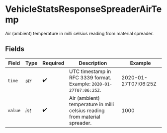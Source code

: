 # VehicleStatsResponseSpreaderAirTemp

Air (ambient) temperature in milli celsius reading from material spreader.


## Fields

| Field                                                                      | Type                                                                       | Required                                                                   | Description                                                                | Example                                                                    |
| -------------------------------------------------------------------------- | -------------------------------------------------------------------------- | -------------------------------------------------------------------------- | -------------------------------------------------------------------------- | -------------------------------------------------------------------------- |
| `time`                                                                     | *str*                                                                      | :heavy_check_mark:                                                         | UTC timestamp in RFC 3339 format. Example: `2020-01-27T07:06:25Z`.         | 2020-01-27T07:06:25Z                                                       |
| `value`                                                                    | *int*                                                                      | :heavy_check_mark:                                                         | Air (ambient) temperature in milli celsius reading from material spreader. | 1000                                                                       |